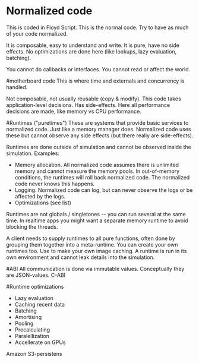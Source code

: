 


# Normalized code
This is coded in Floyd Script.
This is the normal code. Try to have as much of your code normalized.

It is composable, easy to understand and write.
It is pure, have no side effects. No optimizations are done here (like lookups, lazy evaluation, batching).

You cannot do callbacks or interfaces. You cannot read or affect the world.



#motherboard code
This is where time and externals and concurrency is handled.

Not composable, not usually reusable (copy & modify). This code takes application-level decisions. Has side-effects. Here all performance decisions are made, like memory vs CPU performance.


#Runtimes ("puretimes")
These are systems that provide basic services to normalized code. Just like a memory manager does. Normalized code uses these but cannot observe any side effects (but there really are side-effects).

Runtimes are done outside of simulation and cannot be observed inside the simulation. Examples:
- Memory allocation. All normalized code assumes there is unlimited memory and cannot measure the memory pools. In out-of-memory conditions, the runtimes will roll back normalized code. The normalized code never knows this happens.
- Logging. Normalized code can log, but can never observe the logs or be affected by the logs.
- Optimizations (see list)

Runtimes are not globals / singletones -- you can run several at the same time. In realtime apps you might want a separate memory runtime to avoid blocking the threads.

A client needs to supply runtimes to all pure functions, often done by grouping them together into a meta-runtime.
You can create your own runtimes too. Use to make your own image caching. A runtime is run in its own environment and cannot leak details into the simulation.



#ABI
All communication is done via immutable values. Conceptually they are JSON-values. C-ABI


#Runtime optimizations
- Lazy evaluation
- Caching recent data
- Batching
- Amortising
- Pooling
- Precalculating
- Paralellization
- Accellerate on GPUs


Amazon S3-persistens
